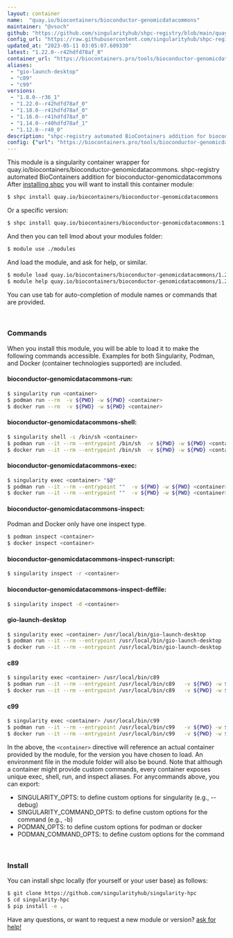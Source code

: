 ```yaml
---
layout: container
name:  "quay.io/biocontainers/bioconductor-genomicdatacommons"
maintainer: "@vsoch"
github: "https://github.com/singularityhub/shpc-registry/blob/main/quay.io/biocontainers/bioconductor-genomicdatacommons/container.yaml"
config_url: "https://raw.githubusercontent.com/singularityhub/shpc-registry/main/quay.io/biocontainers/bioconductor-genomicdatacommons/container.yaml"
updated_at: "2023-05-11 03:05:07.609330"
latest: "1.22.0--r42hdfd78af_0"
container_url: "https://biocontainers.pro/tools/bioconductor-genomicdatacommons"
aliases:
 - "gio-launch-desktop"
 - "c89"
 - "c99"
versions:
 - "1.8.0--r36_1"
 - "1.22.0--r42hdfd78af_0"
 - "1.18.0--r41hdfd78af_0"
 - "1.16.0--r41hdfd78af_0"
 - "1.14.0--r40hdfd78af_1"
 - "1.12.0--r40_0"
description: "shpc-registry automated BioContainers addition for bioconductor-genomicdatacommons"
config: {"url": "https://biocontainers.pro/tools/bioconductor-genomicdatacommons", "maintainer": "@vsoch", "description": "shpc-registry automated BioContainers addition for bioconductor-genomicdatacommons", "latest": {"1.22.0--r42hdfd78af_0": "sha256:917274470ce0934fa4ef67d8ec48a59c88717fdfa03a27bafae478326a50e8f1"}, "tags": {"1.8.0--r36_1": "sha256:79917c059f5e3476fc05277e3e547e3c492f4abba408c19ee482c84f77d35948", "1.22.0--r42hdfd78af_0": "sha256:917274470ce0934fa4ef67d8ec48a59c88717fdfa03a27bafae478326a50e8f1", "1.18.0--r41hdfd78af_0": "sha256:f8cd6a409a9099322bf63607f97c0b163ea4ba39ed78cc39e96e9f0fb7c7ffdd", "1.16.0--r41hdfd78af_0": "sha256:fa481d114a03eb0b05b569e68c398a86dc0bf0e249b909e96568d8be27acf3e5", "1.14.0--r40hdfd78af_1": "sha256:ecaf57e141df50aa1f45fd4738280ced0d8e2a52bfeccd9eaee0be357a7af192", "1.12.0--r40_0": "sha256:834e0bedeaf408bb6d35ccb6181d6e1993e58021256e2dae400cfe728c57207d"}, "docker": "quay.io/biocontainers/bioconductor-genomicdatacommons", "aliases": {"gio-launch-desktop": "/usr/local/bin/gio-launch-desktop", "c89": "/usr/local/bin/c89", "c99": "/usr/local/bin/c99"}}
---
```


This module is a singularity container wrapper for quay.io/biocontainers/bioconductor-genomicdatacommons.
shpc-registry automated BioContainers addition for bioconductor-genomicdatacommons
After [installing shpc](#install) you will want to install this container module:


```bash
$ shpc install quay.io/biocontainers/bioconductor-genomicdatacommons
```

Or a specific version:

```bash
$ shpc install quay.io/biocontainers/bioconductor-genomicdatacommons:1.22.0--r42hdfd78af_0
```

And then you can tell lmod about your modules folder:

```bash
$ module use ./modules
```

And load the module, and ask for help, or similar.

```bash
$ module load quay.io/biocontainers/bioconductor-genomicdatacommons/1.22.0--r42hdfd78af_0
$ module help quay.io/biocontainers/bioconductor-genomicdatacommons/1.22.0--r42hdfd78af_0
```

You can use tab for auto-completion of module names or commands that are provided.

<br>

### Commands

When you install this module, you will be able to load it to make the following commands accessible.
Examples for both Singularity, Podman, and Docker (container technologies supported) are included.

#### bioconductor-genomicdatacommons-run:

```bash
$ singularity run <container>
$ podman run --rm  -v ${PWD} -w ${PWD} <container>
$ docker run --rm  -v ${PWD} -w ${PWD} <container>
```

#### bioconductor-genomicdatacommons-shell:

```bash
$ singularity shell -s /bin/sh <container>
$ podman run --it --rm --entrypoint /bin/sh  -v ${PWD} -w ${PWD} <container>
$ docker run --it --rm --entrypoint /bin/sh  -v ${PWD} -w ${PWD} <container>
```

#### bioconductor-genomicdatacommons-exec:

```bash
$ singularity exec <container> "$@"
$ podman run --it --rm --entrypoint ""  -v ${PWD} -w ${PWD} <container> "$@"
$ docker run --it --rm --entrypoint ""  -v ${PWD} -w ${PWD} <container> "$@"
```

#### bioconductor-genomicdatacommons-inspect:

Podman and Docker only have one inspect type.

```bash
$ podman inspect <container>
$ docker inspect <container>
```

#### bioconductor-genomicdatacommons-inspect-runscript:

```bash
$ singularity inspect -r <container>
```

#### bioconductor-genomicdatacommons-inspect-deffile:

```bash
$ singularity inspect -d <container>
```


#### gio-launch-desktop

```bash
$ singularity exec <container> /usr/local/bin/gio-launch-desktop
$ podman run --it --rm --entrypoint /usr/local/bin/gio-launch-desktop   -v ${PWD} -w ${PWD} <container> -c " $@"
$ docker run --it --rm --entrypoint /usr/local/bin/gio-launch-desktop   -v ${PWD} -w ${PWD} <container> -c " $@"
```


#### c89

```bash
$ singularity exec <container> /usr/local/bin/c89
$ podman run --it --rm --entrypoint /usr/local/bin/c89   -v ${PWD} -w ${PWD} <container> -c " $@"
$ docker run --it --rm --entrypoint /usr/local/bin/c89   -v ${PWD} -w ${PWD} <container> -c " $@"
```


#### c99

```bash
$ singularity exec <container> /usr/local/bin/c99
$ podman run --it --rm --entrypoint /usr/local/bin/c99   -v ${PWD} -w ${PWD} <container> -c " $@"
$ docker run --it --rm --entrypoint /usr/local/bin/c99   -v ${PWD} -w ${PWD} <container> -c " $@"
```



In the above, the `<container>` directive will reference an actual container provided
by the module, for the version you have chosen to load. An environment file in the
module folder will also be bound. Note that although a container
might provide custom commands, every container exposes unique exec, shell, run, and
inspect aliases. For anycommands above, you can export:

 - SINGULARITY_OPTS: to define custom options for singularity (e.g., --debug)
 - SINGULARITY_COMMAND_OPTS: to define custom options for the command (e.g., -b)
 - PODMAN_OPTS: to define custom options for podman or docker
 - PODMAN_COMMAND_OPTS: to define custom options for the command

<br>

### Install

You can install shpc locally (for yourself or your user base) as follows:

```bash
$ git clone https://github.com/singularityhub/singularity-hpc
$ cd singularity-hpc
$ pip install -e .
```

Have any questions, or want to request a new module or version? [ask for help!](https://github.com/singularityhub/singularity-hpc/issues)